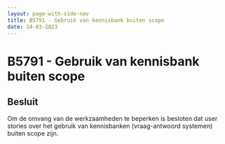 ```yaml
---
layout: page-with-side-nav
title: B5791 - Gebruik van kennisbank buiten scope
date: 14-03-2023
---
```


# B5791 - Gebruik van kennisbank buiten scope

## Besluit

Om de omvang van de werkzaamheden te beperken is besloten dat user stories over het gebruik van kennisbanken (vraag-antwoord systemen) buiten scope zijn. 
